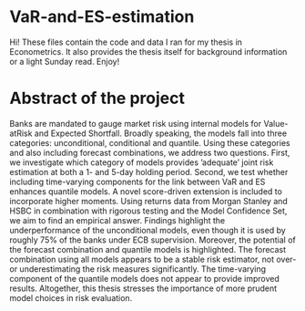 # VaR-and-ES-estimation
Hi!
These files contain the code and data I ran for my thesis in Econometrics. It also provides the thesis itself for background information or a light Sunday read.
Enjoy!

# Abstract of the project
Banks are mandated to gauge market risk using internal models for Value-atRisk and Expected Shortfall. Broadly speaking, the models fall into three categories:
unconditional, conditional and quantile. Using these categories and also including
forecast combinations, we address two questions. First, we investigate which category of models provides ’adequate’ joint risk estimation at both a 1- and 5-day
holding period. Second, we test whether including time-varying components for the
link between VaR and ES enhances quantile models. A novel score-driven extension
is included to incorporate higher moments.
Using returns data from Morgan Stanley and HSBC in combination with rigorous
testing and the Model Confidence Set, we aim to find an empirical answer. Findings
highlight the underperformance of the unconditional models, even though it is used
by roughly 75% of the banks under ECB supervision. Moreover, the potential of the
forecast combination and quantile models is highlighted. The forecast combination
using all models appears to be a stable risk estimator, not over- or underestimating
the risk measures significantly. The time-varying component of the quantile models
does not appear to provide improved results. Altogether, this thesis stresses the
importance of more prudent model choices in risk evaluation.
